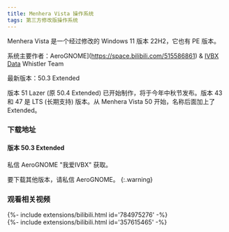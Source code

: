 ```yaml
---
title: Menhera Vista 操作系统
tags: 第三方修改版操作系统
---
```


Menhera Vista 是一个经过修改的 Windows 11 版本 22H2，它也有 PE 版本。
<!--more-->

系统主要作者：AeroGNOME](https://space.bilibili.com/515586861) & [IVBX Data](https://space.bilibili.com/1171551865) Whistler Team

最新版本：50.3 Extended

版本 51 Lazer (原 50.4 Extended) 已开始制作，将于今年中秋节发布。版本 43 和 47 是 LTS (长期支持) 版本。从 Menhera Vista 50 开始，名称后面加上了 Extended。

### 下载地址

#### 版本 50.3 Extended

私信 AeroGNOME "我爱IVBX" 获取。

要下载其他版本，请私信 AeroGNOME。
{:.warning}

### 观看相关视频

<div>{%- include extensions/bilibili.html id='784975276' -%}</div>

<div>{%- include extensions/bilibili.html id='357615465' -%}</div>
